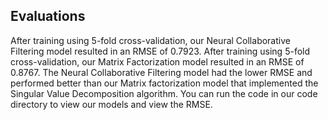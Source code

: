 ## Evaluations

After training using 5-fold cross-validation, our Neural Collaborative Filtering model resulted in an RMSE of 0.7923.
After training using 5-fold cross-validation, our Matrix Factorization model resulted in an RMSE of 0.8767.
The Neural Collaborative Filtering model had the lower RMSE and performed better than our Matrix factorization model that implemented the Singular Value Decomposition algorithm. You can run the code in our code directory to view our models and view the RMSE.

